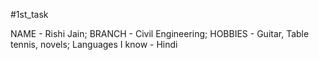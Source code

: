 #1st_task

NAME - Rishi Jain;
BRANCH - Civil Engineering;
HOBBIES - Guitar, Table tennis,  novels;
Languages I know - Hindi
